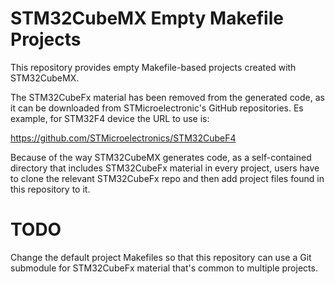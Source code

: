 # STM32CubeMX Empty Makefile Projects

This repository provides empty Makefile-based projects created with STM32CubeMX.

The STM32CubeFx material has been removed from the generated code, as it can be downloaded from STMicroelectronic's GitHub repositories. Es example, for STM32F4 device the URL to use is:

https://github.com/STMicroelectronics/STM32CubeF4

Because of the way STM32CubeMX generates code, as a self-contained directory that includes STM32CubeFx material in every project, users have to clone the relevant STM32CubeFx repo and then add project files found in this repository to it.

# TODO

Change the default project Makefiles so that this repository can use a Git submodule for STM32CubeFx material that's common to multiple projects.
